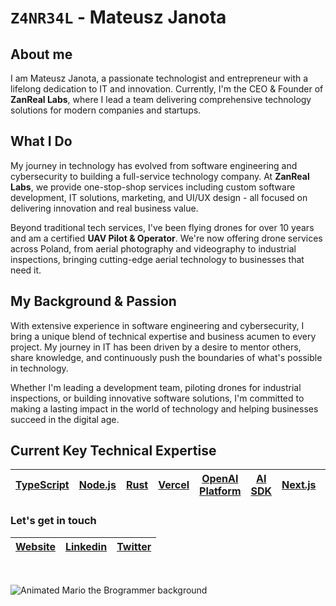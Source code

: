 # `Z4NR34L` - Mateusz Janota

## About me

I am Mateusz Janota, a passionate technologist and entrepreneur with a lifelong dedication to IT and innovation. Currently, I'm the CEO & Founder of **ZanReal Labs**, where I lead a team delivering comprehensive technology solutions for modern companies and startups.

## What I Do

My journey in technology has evolved from software engineering and cybersecurity to building a full-service technology company. At **ZanReal Labs**, we provide one-stop-shop services including custom software development, IT solutions, marketing, and UI/UX design - all focused on delivering innovation and real business value.

Beyond traditional tech services, I've been flying drones for over 10 years and am a certified **UAV Pilot & Operator**. We're now offering drone services across Poland, from aerial photography and videography to industrial inspections, bringing cutting-edge aerial technology to businesses that need it.

## My Background & Passion

With extensive experience in software engineering and cybersecurity, I bring a unique blend of technical expertise and business acumen to every project. My journey in IT has been driven by a desire to mentor others, share knowledge, and continuously push the boundaries of what's possible in technology.

Whether I'm leading a development team, piloting drones for industrial inspections, or building innovative software solutions, I'm committed to making a lasting impact in the world of technology and helping businesses succeed in the digital age.

## Current Key Technical Expertise

| [TypeScript](https://www.typescriptlang.org/) | [Node.js](https://nodejs.org/) | [Rust](https://www.rust-lang.org/) | [Vercel](https://vercel.com) | [OpenAI Platform](https://platform.openai.com) | [AI SDK](https://sdk.vercel.ai) | [Next.js](https://nextjs.org/) | [TailwindCSS](https://tailwindcss.com/) |
| ---- | ---- | ---- | ---- | ---- | ---- | ---- | ---- |

### Let's get in touch

| [Website](https://zanreal.com) | [Linkedin](https://www.linkedin.com/in/zanreal/) | [Twitter](https://twitter.com/z4nr34l) |
| ------ | ------- | -------- |

&nbsp;

![Animated Mario the Brogrammer background](https://user-images.githubusercontent.com/10498744/210012254-234538ff-d198-48aa-8964-37e6fd45d227.gif)
